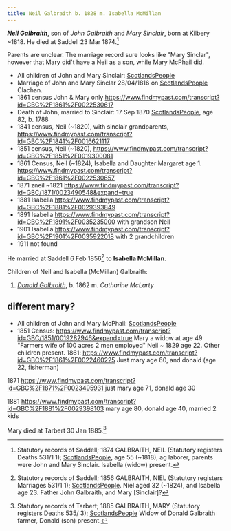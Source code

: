 ```yaml
---
title: Neil Galbraith b. 1828 m. Isabella McMillan
---
```

***Neil Galbraith***, son of *John Galbraith* and *Mary Sinclair*, born at Kilbery ~1818.  He died at Saddell 23 Mar 1874.[^death]

Parents are unclear.  The marriage record sure looks like "Mary Sinclar", however that Mary did't have a Neil as a son, while Mary McPhail did.


* All children of John and Mary Sinclair: [ScotlandsPeople](https://www.scotlandspeople.gov.uk/record-results?search_type=people&event=%28B%20OR%20C%20OR%20S%29&record_type%5B0%5D=opr_births&church_type=Old%20Parish%20Registers&dl_cat=church&dl_rec=church-births-baptisms&surname=galbr&surname_so=starts&forename_so=starts&from_year=1810&to_year=1845&parent_names=john&parent_names_so=exact&parent_name_two=sin&parent_name_two_so=starts&county=ARGYLL&record=Church%20of%20Scotland%20%28old%20parish%20registers%29%20Roman%20Catholic%20Church%20Other%20churches&rd_real_name%5B0%5D=KILBERRY%20OR%20KILCALMONELL%20AND%20KILBERRY&rd_display_name%5B0%5D=KILBERRY%7CKILCALMONELL%20AND%20KILBERRY_KILBERRY&rd_label%5B0%5D=KILBERRY&rd_name%5B0%5D=KILBERRY%20OR%20KILCALMONELL%20AND%20KILBERRY&sort=asc&order=Date&field=year)
* Marriage of John and Mary Sinclar 28/04/1816 on [ScotlandsPeople](https://www.scotlandspeople.gov.uk/view-image/nrs_opr_records/9531131?image=415&return_row=0)  Clachan.
* 1861 census John & Mary only https://www.findmypast.com/transcript?id=GBC%2F1861%2F0022530617
* Death of John, married to Sinclair: 17 Sep 1870  [ScotlandsPeople](https://www.scotlandspeople.gov.uk/view-image/nrs_stat_deaths/1271370?return_row=1), age 82, b. 1788
* 1841 census, Neil (~1820), with sinclair grandparents, https://www.findmypast.com/transcript?id=GBC%2F1841%2F0016621117
* 1851 census, Neil (~1820), https://www.findmypast.com/transcript?id=GBC%2F1851%2F0019300081
* 1861 Census, Neil (~1824), Isabella and Daughter Margaret age 1.  https://www.findmypast.com/transcript?id=GBC%2F1861%2F0022530657
* 1871 zneil ~1821 https://www.findmypast.com/transcript?id=GBC/1871/0023490548&expand=true
* 1881 Isabella https://www.findmypast.com/transcript?id=GBC%2F1881%2F0029393849
* 1891 Isabella https://www.findmypast.com/transcript?id=GBC%2F1891%2F0035235000  with grandson Neil
* 1901 Isabella https://www.findmypast.com/transcript?id=GBC%2F1901%2F0035922018 with 2 grandchildren
* 1911 not found

He married at Saddell 6 Feb 1856[^marriage] to **Isabella McMillan**.

Children of Neil and Isabella (McMillan) Galbraith:

1. *[Donald Galbraith](galbraith-donald-1862-mclarty.md)*, b. 1862 m. *Catharine McLarty*


[^mary-death]: Statutory records of Tarbert; 1885 GALBRAITH, MARY (Statutory registers Deaths 535/ 3); [ScotlandsPeople](https://www.scotlandspeople.gov.uk/view-image/nrs_stat_deaths/2809851)  Widow of Donald Galbraith farmer, Donald (son) present.

[^marriage]: Statutory records of Saddell; 1856 GALBRAITH, NIEL (Statutory registers Marriages 531/1 1); [ScotlandsPeople](https://www.scotlandspeople.gov.uk/view-image/nrs_stat_marriages/8330817).  Niel aged 32 (~1824), and Isabella age 23.  Father John Galbraith, and Mary [Sinclair]?

[^death]: Statutory records of Saddell; 1874 GALBRAITH, NEIL (Statutory registers Deaths 531/1 1); [ScotlandsPeople](https://www.scotlandspeople.gov.uk/view-image/nrs_stat_deaths/1633040), age 55 (~1818), ag laborer,  parents were John and Mary Sinclair. Isabella (widow) present.

## different mary?

*  All children of John and Mary McPhail: [ScotlandsPeople](https://www.scotlandspeople.gov.uk/record-results?search_type=people&event=%28B%20OR%20C%20OR%20S%29&record_type%5B0%5D=opr_births&church_type=Old%20Parish%20Registers&dl_cat=church&dl_rec=church-births-baptisms&surname=galbr&surname_so=starts&forename_so=starts&from_year=1810&to_year=1845&parent_names=john&parent_names_so=exact&parent_name_two=mcphail&parent_name_two_so=soundex&county=ARGYLL&record=Church%20of%20Scotland%20%28old%20parish%20registers%29%20Roman%20Catholic%20Church%20Other%20churches&rd_real_name%5B0%5D=KILBERRY%20OR%20KILCALMONELL%20AND%20KILBERRY&rd_display_name%5B0%5D=KILBERRY%7CKILCALMONELL%20AND%20KILBERRY_KILBERRY&rd_label%5B0%5D=KILBERRY&rd_name%5B0%5D=KILBERRY%20OR%20KILCALMONELL%20AND%20KILBERRY&sort=asc&order=Date&field=year)
* 1851 Census: https://www.findmypast.com/transcript?id=GBC/1851/0019282946&expand=true
  Mary a widow at age 49 "Farmers wife of 100 acres 2 men employed"
  Neil ~ 1829 age 22.
  Other children present.
1861: https://www.findmypast.com/transcript?id=GBC%2F1861%2F0022460225
    Just mary age 60, and donald (age 22, fisherman)
    
1871 https://www.findmypast.com/transcript?id=GBC%2F1871%2F0023495931
    just mary age 71, donald age 30

1881 https://www.findmypast.com/transcript?id=GBC%2F1881%2F0029398103
    mary age 80,  donald age 40, married 2 kids

Mary died at Tarbert 30 Jan 1885.[^mary-death]
